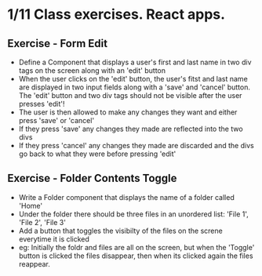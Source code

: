 # 1/11 Class exercises. React apps.

## Exercise - Form Edit

- Define a Component that displays a user's first and last name in two div tags on the screen along with an 'edit' button
- When the user clicks on the 'edit' button, the user's fitst and last name are displayed in two input fields along with a 'save' and 'cancel' button. The 'edit' button and two div tags should not be visible after the user presses 'edit'!
- The user is then allowed to make any changes they want and either press 'save' or 'cancel'
- If they press 'save' any changes they made are reflected into the two divs
- If they press 'cancel' any changes they made are discarded and the divs go back to what they were before pressing 'edit'

## Exercise - Folder Contents Toggle

- Write a Folder component that displays the name of a folder called 'Home'
- Under the folder there should be three files in an unordered list: 'File 1', 'File 2', 'File 3'
- Add a button that toggles the visibilty of the files on the screne everytime it is clicked
- eg: Initially the foldr and files are all on the screen, but when the 'Toggle' button is clicked the files disappear, then when its clicked again the files reappear.
